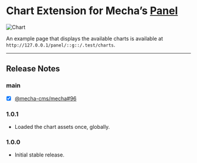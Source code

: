 Chart Extension for Mecha&rsquo;s [Panel](https://github.com/mecha-cms/x.panel)
===============================================================================


![Chart](https://user-images.githubusercontent.com/1669261/107151431-25ca7180-6995-11eb-8c11-72f530d4539b.png)

An example page that displays the available charts is available at `http://127.0.0.1/panel/::g::/.test/charts`.

---

Release Notes
-------------

### main

 - [x] [@mecha-cms/mecha#96](https://github.com/mecha-cms/mecha/issues/96)

### 1.0.1

 - Loaded the chart assets once, globally.

### 1.0.0

 - Initial stable release.
